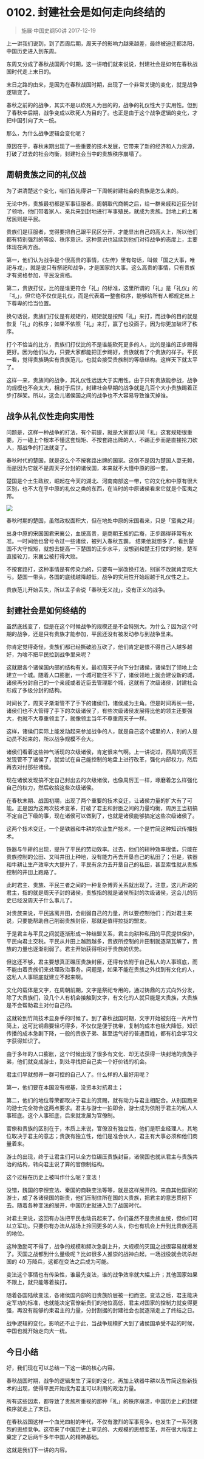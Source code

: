 # 0102. 封建社会是如何走向终结的
> 施展·中国史纲50讲
2017-12-19

上一讲我们说到，到了西周后期，周天子的影响力越来越差，最终被迫迁都洛阳，中国历史进入到东周。

东周又分成了春秋战国两个时期，这一讲咱们就来说说，封建社会是如何在春秋战国时代走上末日的。

末日之路的由来，是因为在春秋战国时期，出现了一个非常关键的变化，就是战争逻辑变了。

春秋之前的的战争，其实不是以砍死人为目的的，战争的礼仪性大于实用性。但到了春秋中后期，战争变成以砍死人为目的了。也正是由于这个战争逻辑的变化，才把中国引向了大一统。

那么，为什么战争逻辑会变化呢？

原因在于，春秋末期出现了一些重要的技术发展，它带来了新的经济和人力资源，打破了过去的社会均衡，封建社会当中的贵族秩序崩塌了。

## 周朝贵族之间的礼仪战
为了讲清楚这个变化，咱们首先得讲一下周朝封建社会的贵族是怎么来的。

无论中外，贵族最初都是军事征服者。周朝取代商朝之后，给一群亲戚和近臣分封了领地，他们带着家人、亲兵来到封地进行军事殖民，就成为贵族。封地上的土著居民则是平民。

贵族们是征服者，觉得要把自己跟平民区分开，才能显出自己的高大上，所以他们都有特别强烈的等级、秩序意识。这种意识也延续到他们对待战争的态度上，主要体现在两方面。

第一，他们认为战争是个很高贵的事情，《左传》里有句话，叫做「国之大事，唯祀与戎」，就是说只有祭祀和战争，才是国家的大事。这么高贵的事情，只有贵族才有资格参加，平民没资格。

第二，贵族打仗，比的是谁更符合「礼」的标准，这里所谓的「礼」是「礼仪」的「礼」，但它绝不仅仅是礼仪，而是代表着一整套秩序，能够给所有人都规定出上下尊卑的恰当位置。

换句话说，贵族们打仗是有规矩的，规矩就是按照「礼」来打，而战争的目的就是恢复「礼」的秩序；如果不依照「礼」来打，赢了也没面子，因为你更加破坏了秩序。

打个不恰当的比方，贵族们打仗比的不是谁能砍死更多的人，比的是谁的正步踢得更好。因为他们认为，只要大家都能把正步踢好，贵族就有了个贵族的样子。平民一看，觉得贵族确实有贵族范儿，也就会接受贵族制的等级结构。这样天下就太平了。

这样一来，贵族间的战争，其礼仪性远远大于实用性。由于只有贵族能参战，战争的规模也不会太大，相对于后世，封建社会早期的战争就是几百个大小贵族踢着正步打群架。所以，这会儿诸侯国之间的战争也不大容易导致谁灭掉谁。

## 战争从礼仪性走向实用性
问题是，这样一种战争的打法，有个前提，就是大家都认同「礼」这套规矩很重要。万一碰上个根本不懂这套规矩、不按套路出牌的人，不踢正步而是直接抡刀砍人，那战争的打法就变了。

春秋时代的楚国，就是这么个不按套路出牌的国家。这倒不是因为楚国人耍无赖，而是因为它就不是周天子分封的诸侯国，本来就不大懂中原的那一套。

楚国是个土生政权，崛起在今天的湖北、河南南部这一带，它的文化和中原有很大区别，也不大在乎中原的礼仪之类的东西，在当时的中原诸侯看来它就是个蛮夷之邦。

![](https://raw.githubusercontent.com/dalong0514/selfstudy/master/图片链接/历史/2019001.jpg)

春秋时期的楚国，虽然政权面积大，但在地处中原的宋国看来，只是「蛮夷之邦」

出身中原的宋国国君宋襄公，血统高贵，是商朝王族的后裔，正步踢得非常有水准。一时间他也曾号令过一些诸侯，被列入春秋五霸。
结果他就想多了，看到楚国不大守规矩，就想去提高一下楚国的正步水平，没想到和楚王打仗的时候，楚军直接轮刀，宋襄公被打得大败。

不按套路打，这种事情是有传染力的，只要有一家改换打法，别家不改就肯定吃大亏。楚国一带头，各国的底线越降越低，战争的实用性开始超越于礼仪性之上。

贵族范儿开始丢失，所以孟子会说「春秋无义战」，没有正义的战争。

## 封建社会是如何终结的
虽然底线变了，但是在这个时候战争的规模还是不会特别大。为什么？因为这个时期的战争，还是只有贵族才能参加，平民还没有被发动参与到战争里来。

你肯定觉得奇怪，贵族们都已经撕破脸互砍了，他们肯定是恨不得自己人越多越好，为啥不把平民拉到战争里来呢？

这就跟各个诸侯国内部的结构有关。最初周天子向下分封诸侯，诸侯到了领地上会建立一个城。随着人口膨胀，一个城可能住不下了，诸侯领地上就会建设新的城，诸侯再分封自己的一个亲戚或者近臣去管理那个城，这就有了次级诸侯，封建社会形成了多级分封的结构。

时间长了，周天子渐渐管不了手下的诸侯们，诸侯成为主角。但是时间再长一些，诸侯们也不大管得了手下的次级诸侯了，有些次级诸侯发展得比他的领主还要强大，也就不大尊重领主了，就像领主当年不尊重周天子一样。

这样，诸侯们实际上能发动起来参加战争的人，就是自己这个城里的人，别的人是动员不起来的，所以战争规模不会大。

诸侯们看着这些神气活现的次级诸侯，肯定很来气啊。上一讲说过，西周的周厉王发现管不了诸侯了，就尝试在自己能控制的地盘上进行改革，强化内部权力，然后再去对付那些诸侯。

现在诸侯发现搞不定自己封出去的次级诸侯，也像周厉王一样，琢磨着怎么样强化自己的权力，然后收拾这些次级诸侯。

在春秋末期、战国初期，出现了两个重要的技术变迁，让诸侯力量的扩大有了可能。正是因为这两次技术变革，打破了君主和封臣之间的力量均衡，周厉王当初搞不定自己下级的事，现在诸侯可以做到了，也就是诸侯能够搞定这些次级诸侯了。

这两个技术变迁，一个是铁器和牛耕的农业生产技术，一个是竹简这种知识传播技术。

铁器与牛耕的出现，提升了平民的劳动效率。过去，他们的耕种效率很低，只能在贵族控制的公田、又叫井田上种地，没有能力再去开垦自己的私田了；但是，铁器和牛耕让生产效率大大提升了，平民有余力去开垦自己的私田，甚至索性就从贵族控制的井田上跑路了。

此时君主、贵族、平民三者之间的一种复杂博弈关系就出现了。注意，这儿所说的君主，指的就是周天子封的诸侯，贵族指的就是诸侯所封的次级诸侯，这会儿的历史已经没周天子什么事儿了。

对贵族来说，平民逃离井田，会削弱自己的力量，所以要控制他们；而对君主来说，只要能帮助自己削弱贵族封臣，那就是值得拉拢的盟友。

于是君主与平民之间就逐渐形成一种结盟关系，君主向耕种私田的平民提供保护，平民向君主交税。平民从井田上越跑越多，贵族所控制的井田制就逐渐瓦解了，贵族的力量也逐渐削弱了。君主开始获得相对于贵族的优势。

但这还不够，君主要想真正碾压贵族封臣，还得有依附于自己私人的人事班底，而不能由着贵族们来处理政治事务。问题是，如果不能在贵族之外找到有文化的人，这私人人事班底就建立不起来啊。

文化的载体是文字，在周朝前期，文字是祭祀专用的，通过铸鼎的方式向外分发，除了大贵族们，没几个人有机会接触到文字，有文化的人就只能是大贵族，大贵族是不会帮助君主对付自己的。

这就轮到竹简技术显身手的时候了。到了春秋战国时期，文字开始被刻在一片片竹简上，这可比铜鼎要轻巧得多，不仅仅是便于携带，复制的成本也极大降低，知识传播的成本急剧下降，一般的贵族子弟、甚至运气好的普通百姓，都有机会学习文字获得知识了。

由于多年的人口膨胀，这个时候出现了很多有文化、却无法获得一块封地的贵族子弟，他们就变成游士，到处寻找把自己卖一个好价钱的机会。

君主们早就想养一群可控的自己人了。什么样的人最好用呢？

第一，他们要在本国没有根基，没资本对抗君主；

第二，他们的地位尊荣都取决于君主的赏赐，就有动力与君主相配合。从别国跑来的游士完全符合这两点要求。君主与游士一拍即合，游士成为依附于君主的私人人事班底。这个人事班底，后来就发展为官僚制。

官僚和贵族的区别在于，本质上来说，官僚没有独立性，他们是职业经理人，其地位取决于君主的意志；贵族有独立性，他们是准合伙人，君主有大事必须和他们商量着来。

游士的出现，终于让君主们可以全方位碾压贵族封臣，诸侯国也就从君主与贵族共治的结构，转向君主说了算的官僚制结构。

这个过程在历史上被叫作什么呢？变法！

没错，魏国的李悝变法、秦国的商鞅变法等等，就是这样展开的。来自其他国家的游士，成了各诸侯国的新贵，他们压制住所在国的大贵族，把君主的意志贯彻下去。随着各种变法的展开，中国历史就进入到了战国时代。

对君主来说，这回有办法把平民也动员起来了。你们虽然不是贵族血统，但你们可以立军功。只要你有办法从战场上拎回更多的人头，你也有机会上升到比贵族还高的地位。

这种激励可不得了，战争的规模和频次急剧上升，大规模的灭国之战很容易就爆发了。灭国之战都到什么量级呢？比如很多人推崇的战神白起，一场战役就会坑杀赵国的 40 万降兵，这都在变法之后成为可能。

变法这个事情也有传染性，谁最先变法，谁的战争效率就大幅上升；其他国家如果不跟上，就只能等着挨打。

随着各国陆续变法，各诸侯国内部的旧贵族阶层被一扫而空。变法之后，君主能决定军功的标准，也就能决定官僚新贵们的地位高低，君主对国家的控制力就变得更强，再没有能够约束君主的力量，分封割据的封建社会也就逐渐走上了终结之日。

战争逻辑的变化，影响还不止于此，当战争规模扩大到了诸侯国承受不起的时候，中国也就开始走向大一统。

## 今日小结
好，我们现在可以总结一下这一讲的核心内容。

春秋战国时期，战争的逻辑发生了深刻的变化，再加上铁器牛耕以及竹简这些新技术的出现，使得平民开始成为君主可以利用的政治力量。

所有这些因素，都导致了贵族所重视的那种「礼」的秩序崩溃，中国历史上的封建秩序就走上了末日。

在春秋战国这样一个血光四射的年代，不仅有激烈的军事竞争，也发生了一系列激烈的思想竞争。这带来了中国历史上罕见的、大规模的思想变革，并在很大程度上奠定了之后两千多年中国人的精神基础。

这就是我们下一讲的内容。


